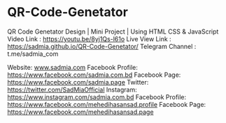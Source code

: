 # QR-Code-Genetator
QR Code Genetator Design | Mini Project | Using HTML CSS &amp; JavaScript
Video Link : https://youtu.be/8yj1Qs-l61o
Live View Link : https://sadmia.github.io/QR-Code-Genetator/
Telegram Channel : t.me/sadmia_com

Website: www.sadmia.com
Facebook Profile: https://www.facebook.com/sadmia.com.bd
Facebook Page: https://www.facebook.com/sadmia.page
Twitter: https://twitter.com/SadMiaOfficial
Instagram: https://www.instagram.com/sadmia.com.bd
Facebook Profile: https://www.facebook.com/mehedihasansad.profile
Facebook Page: https://www.facebook.com/mehedihasansad.page
